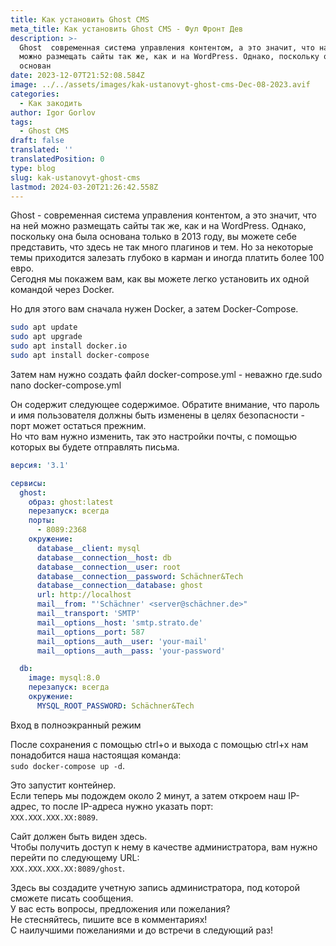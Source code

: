 ```yaml
---
title: Как установить Ghost CMS
meta_title: Как установить Ghost CMS - Фул Фронт Дев
description: >-
  Ghost  современная система управления контентом, а это значит, что на ней
  можно размещать сайты так же, как и на WordPress. Однако, поскольку она была
  основан
date: 2023-12-07T21:52:08.584Z
image: ../../assets/images/kak-ustanovyt-ghost-cms-Dec-08-2023.avif
categories:
  - Как закодить
author: Igor Gorlov
tags:
  - Ghost CMS
draft: false
translated: ''
translatedPosition: 0
type: blog
slug: kak-ustanovyt-ghost-cms
lastmod: 2024-03-20T21:26:42.558Z
---
```


Ghost - современная система управления контентом, а это значит, что на ней можно размещать сайты так же, как и на WordPress. Однако, поскольку она была основана только в 2013 году, вы можете себе представить, что здесь не так много плагинов и тем. Но за некоторые темы приходится залезать глубоко в карман и иногда платить более 100 евро.  
Сегодня мы покажем вам, как вы можете легко установить их одной командой через Docker.

Но для этого вам сначала нужен Docker, а затем Docker-Compose.

```bash
sudo apt update
sudo apt upgrade
sudo apt install docker.io
sudo apt install docker-compose

```

Затем нам нужно создать файл docker-compose.yml - неважно где.sudo nano docker-compose.yml

Он содержит следующее содержимое. Обратите внимание, что пароль и имя пользователя должны быть изменены в целях безопасности - порт может остаться прежним.  
Но что вам нужно изменить, так это настройки почты, с помощью которых вы будете отправлять письма.

```yaml
версия: '3.1'

сервисы:
  ghost:
    образ: ghost:latest
    перезапуск: всегда
    порты:
      - 8089:2368
    окружение:
      database__client: mysql
      database__connection__host: db
      database__connection__user: root
      database__connection__password: Schächner&Tech
      database__connection__database: ghost
      url: http://localhost
      mail__from: "'Schächner' <server@schächner.de>"
      mail__transport: 'SMTP'
      mail__options__host: 'smtp.strato.de'
      mail__options__port: 587
      mail__options__auth__user: 'your-mail'
      mail__options__auth__pass: 'your-password'

  db:
    image: mysql:8.0
    перезапуск: всегда
    окружение:
      MYSQL_ROOT_PASSWORD: Schächner&Tech
```

Вход в полноэкранный режим

После сохранения с помощью ctrl+o и выхода с помощью ctrl+x нам понадобится наша настоящая команда:  
`sudo docker-compose up -d`.

Это запустит контейнер.  
Если теперь мы подождем около 2 минут, а затем откроем наш IP-адрес, то после IP-адреса нужно указать порт:  
`XXX.XXX.XXX.XX:8089`.

Сайт должен быть виден здесь.  
Чтобы получить доступ к нему в качестве администратора, вам нужно перейти по следующему URL:  
`XXX.XXX.XXX.XX:8089/ghost`.

Здесь вы создадите учетную запись администратора, под которой сможете писать сообщения.  
У вас есть вопросы, предложения или пожелания?  
Не стесняйтесь, пишите все в комментариях!  
С наилучшими пожеланиями и до встречи в следующий раз!
